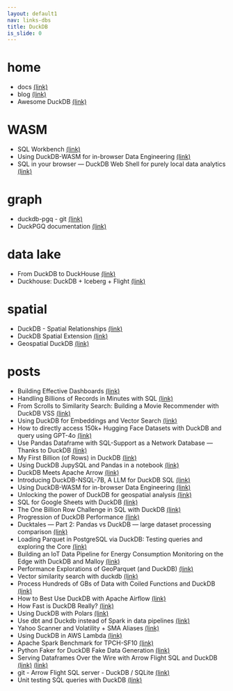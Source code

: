 ```yaml
---
layout: default1
nav: links-dbs
title: DuckDB
is_slide: 0
---
```

# home
- docs
[(link)](https://duckdb.org/docs/)
- blog
[(link)](https://duckdb.org/news/)
- Awesome DuckDB
[(link)](https://github.com/davidgasquez/awesome-duckdb)

# WASM 
- SQL Workbench
[(link)](https://sql-workbench.com/)
- Using DuckDB-WASM for in-browser Data Engineering
[(link)](https://tobilg.com/using-duckdb-wasm-for-in-browser-data-engineering)
- SQL in your browser — DuckDB Web Shell for purely local data analytics
[(link)](https://towardsdev.com/sql-in-your-browser-duckdb-web-shell-for-purely-local-data-analytics-82b8876eb7f7)



# graph
- duckdb-pgq - git
[(link)](https://github.com/cwida/duckdb-pgq)
- DuckPGQ documentation
[(link)](https://duckpgq.notion.site/b8ac652667964f958bfada1c3e53f1bb?v=3b47a8d44bdf4e0c8b503bf23f1b76f2)

# data lake
- From DuckDB to DuckHouse
[(link)](https://juhache.substack.com/p/from-duckdb-to-duckhouse)
- Duckhouse: DuckDB + Iceberg + Flight
[(link)](https://github.com/boringdata/duckhouse)



# spatial
- DuckDB - Spatial Relationships
[(link)](https://geog-414.gishub.org/book/duckdb/07_spatial_relationships.html)
- DuckDB Spatial Extension
[(link)](https://github.com/duckdblabs/duckdb_spatial)
- Geospatial DuckDB
[(link)](https://tech.marksblogg.com/duckdb-geospatial-gis.html)

# posts
- Building Effective Dashboards
[(link)](https://medium.com/@nydas/building-effective-dashboards-de81c3c45aeb)
- Handling Billions of Records in Minutes with SQL
[(link)](https://towardsdatascience.com/handling-billions-of-records-in-minutes-with-sql-%EF%B8%8F-484d2d6027bc)
- From Scrolls to Similarity Search: Building a Movie Recommender with DuckDB VSS
[(link)](https://blog.det.life/from-scrolls-to-similarity-search-building-a-movie-recommender-with-duckdb-vss-8122e4d2e486)
- Using DuckDB for Embeddings and Vector Search
[(link)](https://blog.brunk.io/posts/similarity-search-with-duckdb/)
- How to directly access 150k+ Hugging Face Datasets with DuckDB and query using GPT-4o
[(link)](https://blog.getwren.ai/how-to-load-huggingface-datasets-into-duckdb-and-query-with-gpt-4o-c2db89519e4d)
- Use Pandas Dataframe with SQL-Support as a Network Database — Thanks to DuckDB
[(link)](https://medium.com/@thoren.lederer/use-pandas-dataframe-with-sql-support-as-a-network-database-thanks-to-duckdb-2a46e1f88b66)
- My First Billion (of Rows) in DuckDB
[(link)](https://towardsdatascience.com/my-first-billion-of-rows-in-duckdb-11873e5edbb5)
- Using DuckDB JupySQL and Pandas in a notebook
[(link)](https://medium.com/@deepa.account/using-duckdb-jubysql-and-pandas-in-a-notebook-af4ed943d655)
- DuckDB Meets Apache Arrow
[(link)](https://medium.com/gooddata-developers/duckdb-meets-apache-arrow-169e917a2d8d)
- Introducing DuckDB-NSQL-7B, A LLM for DuckDB SQL
[(link)](https://motherduck.com/blog/duckdb-text2sql-llm/)
- Using DuckDB-WASM for in-browser Data Engineering
[(link)](https://tobilg.com/using-duckdb-wasm-for-in-browser-data-engineering)
- Unlocking the power of DuckDB for geospatial analysis
[(link)](https://medium.com/@ageospatial/unlocking-the-power-of-duckdb-for-geospatial-analysis-dcc77877f2fc)
- SQL for Google Sheets with DuckDB
[(link)](https://www.arecadata.com/sql-for-google-sheets-with-duckdb/)
- The One Billion Row Challenge in SQL with DuckDB
[(link)](https://rmoff.net/2024/01/03/1%EF%B8%8F%E2%83%A3%EF%B8%8F-1brc-in-sql-with-duckdb/)
- Progression of DuckDB Performance
[(link)](https://pdeyhim.medium.com/progression-of-duckdb-performance-649b83e02b17)
- Ducktales — Part 2: Pandas vs DuckDB — large dataset processing comparison
[(link)](https://diptimanrc.medium.com/ducktales-part-2-pandas-vs-duckdb-large-dataset-processing-comparison-70a605097b1e)
- Loading Parquet in PostgreSQL via DuckDB: Testing queries and exploring the Core
[(link)](https://medium.com/@ahuarte/loading-parquet-in-postgresql-via-duckdb-testing-queries-and-exploring-the-core-1d667ae67dc2)
- Building an IoT Data Pipeline for Energy Consumption Monitoring on the Edge with DuckDB and Malloy
[(link)](https://medium.com/hiflylabs/building-an-iot-data-pipeline-for-energy-consumption-monitoring-on-the-edge-with-duckdb-and-malloy-1c66ba266f2f)    
- Performance Explorations of GeoParquet (and DuckDB)
[(link)](https://cloudnativegeo.org/blog/2023/08/performance-explorations-of-geoparquet-and-duckdb/)
- Vector similarity search with duckdb
[(link)](https://blog.lancedb.com/vector-similarity-search-with-duckdb-44dec043532a)
- Process Hundreds of GBs of Data with Coiled Functions and DuckDB
[(link)](https://medium.com/coiled-hq/process-hundreds-of-gb-of-data-with-coiled-functions-and-duckdb-4b7df2f84d2f)
- How to Best Use DuckDB with Apache Airflow
[(link)](https://medium.com/apache-airflow/how-to-best-use-duckdb-with-apache-airflow-63a079160d5d)
- How Fast is DuckDB Really?
[(link)](https://betterprogramming.pub/how-fast-is-duckdb-really-d5018ce0f0af)
- Using DuckDB with Polars
[(link)](https://towardsdatascience.com/using-duckdb-with-polars-e15a865e48a3)
- Use dbt and Duckdb instead of Spark in data pipelines
[(link)](https://medium.com/datamindedbe/use-dbt-and-duckdb-instead-of-spark-in-data-pipelines-9063a31ea2b5)
- Yahoo Scanner and Volatility + SMA Aliases
[(link)](https://github.com/pdet/Scrooge-McDuck/pull/5)
- Using DuckDB in AWS Lambda
[(link)](https://tobilg.com/using-duckdb-in-aws-lambda)
- Apache Spark Benchmark for TPCH-SF10
[(link)](https://datamonkeysite.com/2023/02/12/apache-spark-benchmark-for-tpch-sf10/)
- Python Faker for DuckDB Fake Data Generation
[(link)](https://motherduck.com/blog/python-faker-duckdb-exploration/)
- Serving Dataframes Over the Wire with Arrow Flight SQL and DuckDB
[(link)](https://voltrondata.com/resources/serving-dataframes-over-the-wire-with-arrow-flight-sql-and-duckdb)
[(link)](https://voltrondata.com/resources/running-arrow-flight-server-querying-data-jdbc-adbc)
- git - Arrow Flight SQL server - DuckDB / SQLite
[(link)](https://github.com/voltrondata/flight-sql-server-example)
- Unit testing SQL queries with DuckDB
[(link)](https://medium.com/clarityai-engineering/unit-testing-sql-queries-with-duckdb-23743fd22435)
